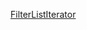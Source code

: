 [FilterListIterator]("C:\Users\kunji\Desktop\homework\cs61b\note_and_code\my_practice\Iterator——test")

